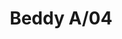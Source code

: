 ---
title: Beddy A/04
image_primary: img/Bover-Beddy-a04-ambient.jpg
description: "Danos%20wanted%20to%20make%20a%20product%20that%20fits%20a%20very%20specific%20need%3A%20restrict%20the%20light%20to%20the%20area%20where%20the%20person%20wants%20to%20read%2C%20but%20at%20the%20same%20time%20move%20away%20from%20the%20excessively%20technical%20solutions%20to%20create%20a%20pleasant%20and%20dim%20light.%20This%20was%20achieved%20by%20working%20the%20LED%20light%20through%20a%20white%20diffuser%20that%20projects%20light%20in%20all%20directions.%20The%20light%20can%20be%20controlled%20with%20a%20simple%20movement%20achieving%20a%20very%20cozy%20illumination%20in%20a%20limited%20area%20without%20disturbing%20the%20person%20who%20rests%20at%20your%20side.%20Light%2C%20versatile%20and%20fresh.%20Perfect%20for%20minimalist%20spaces.%0A%0A%0A%0A"
designer: Danos Salgado
image_thumb: img/Bover-Beddy-A02-amb.jpg
href: https://www.bover.es/en/lamp/beddy-a-04/
tags: 
  - bover
  - Wall
  - Indoor
  - indoor-lamps
category: indoor-lamps
subtitle: 
manufacturer: Bover
slug: /manufacturers/bover/indoor-lamps/danos-salgado-beddy-a-04
---